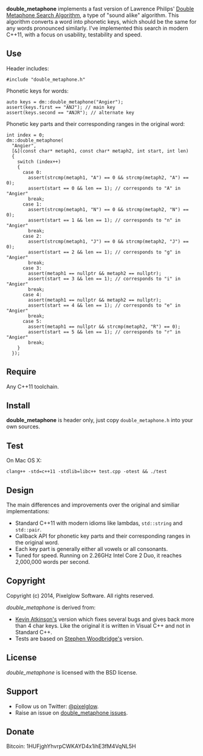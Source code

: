 **double_metaphone** implements a fast version of Lawrence Philips' [Double Metaphone Search Algorithm](http://www.drdobbs.com/the-double-metaphone-search-algorithm/184401251?pgno=2), a type of "sound alike" algorithm. This algorithm converts a word into phonetic keys, which should be the same for any words pronounced similarly. I've implemented this search in modern C++11, with a focus on usability, testability and speed.

Use
---

Header includes:

    #include "double_metaphone.h"

Phonetic keys for words:

    auto keys = dm::double_metaphone("Angier");
    assert(keys.first == "ANJ"); // main key
    assert(keys.second == "ANJR"); // alternate key

Phonetic key parts and their corresponding ranges in the original word:

    int index = 0;
    dm::double_metaphone(
      "Angier",
      [&](const char* metaph1, const char* metaph2, int start, int len)
      {
        switch (index++)
        {
          case 0:
            assert(strcmp(metaph1, "A") == 0 && strcmp(metaph2, "A") == 0);
            assert(start == 0 && len == 1); // corresponds to "A" in "Angier"
            break;
          case 1:
            assert(strcmp(metaph1, "N") == 0 && strcmp(metaph2, "N") == 0);
            assert(start == 1 && len == 1); // corresponds to "n" in "Angier"
            break;
          case 2:
            assert(strcmp(metaph1, "J") == 0 && strcmp(metaph2, "J") == 0);
            assert(start == 2 && len == 1); // corresponds to "g" in "Angier"
            break;
          case 3:
            assert(metaph1 == nullptr && metaph2 == nullptr);
            assert(start == 3 && len == 1); // corresponds to "i" in "Angier"
            break;
          case 4:
            assert(metaph1 == nullptr && metaph2 == nullptr);
            assert(start == 4 && len == 1); // corresponds to "e" in "Angier"
            break;
          case 5:
            assert(metaph1 == nullptr && strcmp(metaph2, "R") == 0);
            assert(start == 5 && len == 1); // corresponds to "r" in "Angier"
            break;
        }
      });

Require
-------

Any C++11 toolchain.

Install
-------

**double_metaphone** is header only, just copy `double_metaphone.h` into your own sources.

Test
----

On Mac OS X:

    clang++ -std=c++11 -stdlib=libc++ test.cpp -otest && ./test

Design
------

The main differences and improvements over the original and similiar implementations:

* Standard C++11 with modern idioms like lambdas, `std::string` and `std::pair`.
* Callback API for phonetic key parts and their corresponding ranges in the original word.
* Each key part is generally either all vowels or all consonants.
* Tuned for speed. Running on 2.26GHz Intel Core 2 Duo, it reaches 2,000,000 words per second.

Copyright
---------

Copyright (c) 2014, Pixelglow Software. All rights reserved.

*double_metaphone* is derived from:
* [Kevin Atkinson's](http://aspell.net/metaphone/dmetaph.cpp) version which fixes several bugs and gives back more than 4 char keys.
  Like the original it is written in Visual C++ and not in Standard C++.
* Tests are based on [Stephen Woodbridge's](http://swoodbridge.com/DoubleMetaPhone/surnames.txt) version.

License
-------

*double_metaphone* is licensed with the BSD license.

Support
-------

* Follow us on Twitter: [@pixelglow](http://twitter.com/pixelglow).
* Raise an issue on [double_metaphone issues](https://github.com/pixelglow/double_metaphone/issues).

Donate
------

Bitcoin: 1HUFjghYhvrpCWKAYD4x1ihE3fM4VqNL5H
